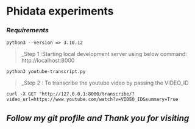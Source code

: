 # Phidata experiments

### _Requirements_  
```
python3 --version => 3.10.12
```
>  _Step 1 :Starting local development server using below command: http://localhost:8000

````
python3 youtube-transcript.py
````
> _Step 2 : To transcribe the youtube video by passing the VIDEO_ID
````
curl -X GET "http://127.0.0.1:8000/transcribe/?video_url=https://www.youtube.com/watch?v=VIDEO_ID&summary=True

````

## _Follow my git profile and Thank you for visiting_ 
